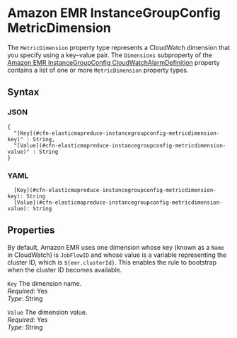 # Amazon EMR InstanceGroupConfig MetricDimension<a name="aws-properties-elasticmapreduce-instancegroupconfig-metricdimension"></a>

The `MetricDimension` property type represents a CloudWatch dimension that you specify using a key–value pair\. The `Dimensions` subproperty of the [Amazon EMR InstanceGroupConfig CloudWatchAlarmDefinition](aws-properties-elasticmapreduce-instancegroupconfig-cloudwatchalarmdefinition.md) property contains a list of one or more `MetricDimension` property types\.

## Syntax<a name="w13ab1c21c10d141c22c30b5"></a>

### JSON<a name="aws-properties-elasticmapreduce-instancegroupconfig-metricdimension-syntax.json"></a>

```
{
  "[Key](#cfn-elasticmapreduce-instancegroupconfig-metricdimension-key)" : String,
  "[Value](#cfn-elasticmapreduce-instancegroupconfig-metricdimension-value)" : String
}
```

### YAML<a name="aws-properties-elasticmapreduce-instancegroupconfig-metricdimension-syntax.yaml"></a>

```
  [Key](#cfn-elasticmapreduce-instancegroupconfig-metricdimension-key): String
  [Value](#cfn-elasticmapreduce-instancegroupconfig-metricdimension-value): String
```

## Properties<a name="w13ab1c21c10d141c22c30b7"></a>

By default, Amazon EMR uses one dimension whose key \(known as a `Name` in CloudWatch\) is `JobFlowID` and whose value is a variable representing the cluster ID, which is `${emr.clusterId}`\. This enables the rule to bootstrap when the cluster ID becomes available\.

`Key`  <a name="cfn-elasticmapreduce-instancegroupconfig-metricdimension-key"></a>
The dimension name\.  
*Required*: Yes  
*Type*: String

`Value`  <a name="cfn-elasticmapreduce-instancegroupconfig-metricdimension-value"></a>
The dimension value\.  
*Required*: Yes  
*Type*: String
